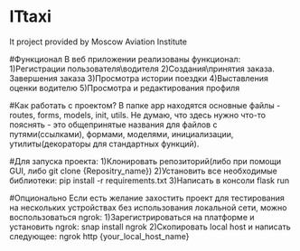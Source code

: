 # ITtaxi
It project provided by Moscow Aviation Institute

#Функционал
В веб приложении реализованы функционал:
1)Регистрации пользователя\водителя
2)Создания\принятия заказа. Завершения заказа
3)Просмотра истории поездки
4)Выставления оценки водителю
5)Просмотра и редактирования профиля

#Как работать с проектом?
В папке app находятся основные файлы - routes, forms, models, init, utils. Не думаю, что здесь нужно что-то пояснять - это общепринятые названия для файлов с путями(ссылками), формами, моделями, инициализации, утилиты(декораторы для стандартных функций). 

#Для запуска проекта:
1)Клонировать репозиторий(либо при помощи GUI, либо git clone {Repositry_name})
2)Установить все необходимые библиотеки: pip install -r requirements.txt
3)Написать в консоли flask run

#Опционально
Если есть желание захостить проект для тестирования на нескольких устройствах без использования локальной сети, можно воспользоваться ngrok:
1)Зарегистрироваться на платформе и установить ngrok: snap install ngrok
2)Скопировать local host и написать следующее: ngrok http {your_local_host_name}

